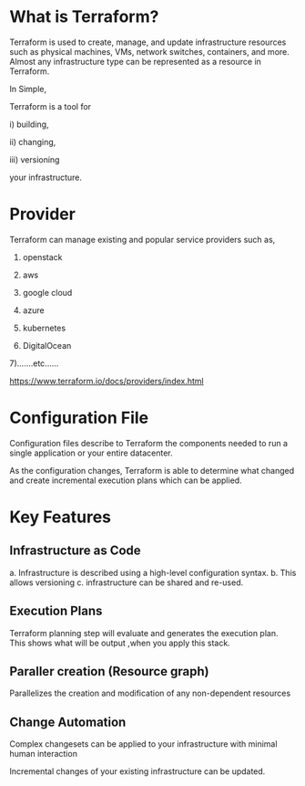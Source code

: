 What is Terraform?
=====================

Terraform is used to create, manage, and update infrastructure resources such as physical machines, VMs, network switches, containers, and more. Almost any infrastructure type can be represented as a resource in Terraform.

In Simple,

Terraform is a tool for 

 i)   building, 

ii)  changing, 

iii) versioning 

 your infrastructure.
  

Provider
=========

Terraform can manage existing and popular service providers such as,

1) openstack

2) aws

3) google cloud

4) azure

5) kubernetes

6) DigitalOcean

7).......etc......


https://www.terraform.io/docs/providers/index.html


Configuration File
=====================

Configuration files describe to Terraform the components needed to run a single application or your entire datacenter.

As the configuration changes, Terraform is able to determine what changed and create incremental execution plans which can be applied.



Key Features
==============


Infrastructure as Code 
------------------------
a. Infrastructure is described using a high-level configuration syntax.
b. This allows versioning
c. infrastructure can be shared and re-used.



Execution Plans 
------------------------
Terraform planning step will evaluate and generates the execution plan. This shows what will be output ,when you apply this stack.



Paraller creation (Resource graph)
-----------------------------------

Parallelizes the creation and modification of any non-dependent resources


Change Automation 
------------------

Complex changesets can be applied to your infrastructure with minimal human interaction

Incremental changes of your existing infrastructure can be updated.

